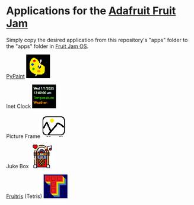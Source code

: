 # Applications for the [Adafruit Fruit Jam](https://www.adafruit.com/product/6200)

Simply copy the desired application from this repository's "apps" folder to the "apps" folder in [Fruit Jam OS](https://github.com/adafruit/Fruit-Jam-OS).

[PyPaint](https://learn.adafruit.com/pypaint/overview)    ![PyPaint](https://github.com/RetiredWizard/Fruit-Jam-OS_MyApps/blob/main/apps/CircuitPython_PyPaint/icon.bmp)  

    
Inet Clock    ![Inet Clock](https://github.com/RetiredWizard/Fruit-Jam-OS_MyApps/blob/main/apps/Clock/icon.bmp)  

  
Picture Frame    ![Picture Frame](https://github.com/RetiredWizard/Fruit-Jam-OS_MyApps/blob/main/apps/Picture_Frame/resources/Picture_Frame.bmp)  

    
Juke Box    ![Juke Box](https://github.com/RetiredWizard/Fruit-Jam-OS_MyApps/blob/main/apps/Juke_Box/Juke_Box.bmp)  

  
[Fruitris](https://github.com/relic-se/Fruit_Jam_Fruitris) (Tetris)   ![Fruitris](https://github.com/RetiredWizard/Fruit-Jam-OS_MyApps/blob/main/apps/Fruitris/icon.bmp)  

